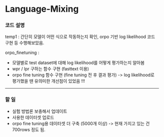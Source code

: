 # Language-Mixing

### 코드 설명
temp1 : 간단히 모델이 어떤 식으로 작동하는지 확인, orpo 기반 log likelihood 코드 구현 등 수행해보았음.

orpo_finetuning : 
- 모델별로 test dataset에 대해 log likelihood를 어떻게 평가하는지 알아봄
- wpr / lpr 구하는 함수 구현 (fasttext 이용)
- orpo fine tuning 함수 구현 (fine tuning 전 후 결과 평가)
-> log likelihood로 평가했을 땐 유의미한 개선점이 있었음 !!!

---
### 할 일
- 실험 방법론 보충해서 업데이트
- 사용한 데이터셋 업로드
- orpo fine tuning용 데이터셋 더 구축 (5000개 이상) -> 현재 가지고 있는 건 700rows 정도 됨. 
